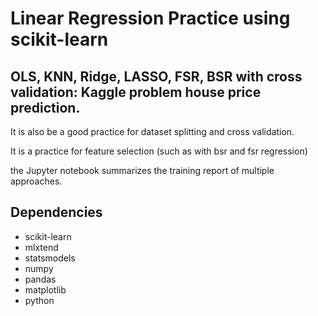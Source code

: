 # Linear Regression Practice using scikit-learn

## OLS, KNN, Ridge, LASSO, FSR, BSR with cross validation: Kaggle problem house price prediction.

It is also be a good practice for dataset splitting and cross validation.

It is a practice for feature selection (such as with bsr and fsr regression)

the Jupyter notebook summarizes the training report of multiple approaches.

## Dependencies
* scikit-learn
* mlxtend
* statsmodels
* numpy
* pandas
* matplotlib
* python 
